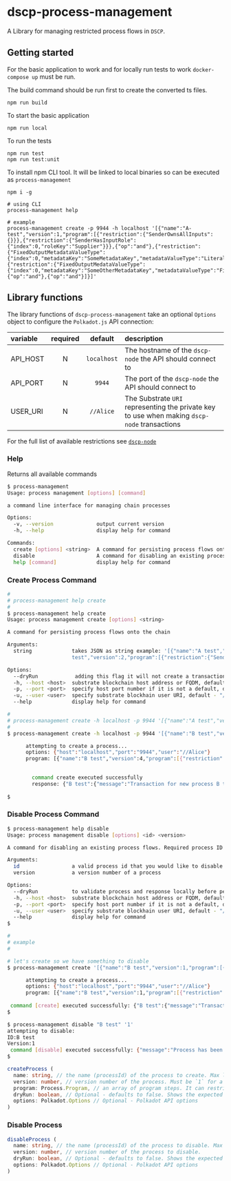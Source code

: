 # dscp-process-management

A Library for managing restricted process flows in `DSCP`.

## Getting started

For the basic application to work and for locally run tests to work `docker-compose up` must be run.

The build command should be run first to create the converted ts files.

```shell
npm run build
```

To start the basic application

```shell
npm run local
```

To run the tests

```shell
npm run test
npm run test:unit
```

To install npm CLI tool. It will be linked to local binaries so can be executed as `process-management`
```shell
npm i -g

# using CLI
process-management help

# example
process-management create -p 9944 -h localhost '[{"name":"A-test","version":1,"program":[{"restriction":{"SenderOwnsAllInputs":{}}},{"restriction":{"SenderHasInputRole":{"index":0,"roleKey":"Supplier"}}},{"op":"and"},{"restriction":{"FixedOutputMetadataValueType":{"index":0,"metadataKey":"SomeMetadataKey","metadataValueType":"Literal"}}},{"restriction":{"FixedOutputMedataValueType":{"index":0,"metadataKey":"SomeOtherMetadataKey","metadataValueType":"File"}}},{"op":"and"},{"op":"and"}]}]'
```

## Library functions

The library functions of `dscp-process-management` take an optional `Options` object to configure the `Polkadot.js` API connection:

| variable | required |   default   | description                                                                                  |
| :------- | :------: | :---------: | :------------------------------------------------------------------------------------------- |
| API_HOST |    N     | `localhost` | The hostname of the `dscp-node` the API should connect to                                    |
| API_PORT |    N     |   `9944`    | The port of the `dscp-node` the API should connect to                                        |
| USER_URI |    N     |  `//Alice`  | The Substrate `URI` representing the private key to use when making `dscp-node` transactions |


For the full list of available restrictions see [`dscp-node`](https://github.com/digicatapult/dscp-node/blob/main/pallets/process-validation/src/restrictions.rs)

### Help

Returns all available commands
```sh
$ process-management 
Usage: process management [options] [command]

a command line interface for managing chain processes

Options:
  -v, --version              output current version
  -h, --help                 display help for command

Commands:
  create [options] <string>  A command for persisting process flows onto the chain
  disable                    A command for disabling an existing process flows. - NOT IMPLEMENTED
  help [command]             display help for command
```


### Create Process Command

```sh
#
# process-management help create
#
$ process-management help create
Usage: process management create [options] <string>

A command for persisting process flows onto the chain

Arguments:
  string             takes JSON as string example: '[{"name":"A test","version":2,"program":[{"restriction":{"SenderOwnsAllInputs":{}}},{"restriction":{"None":{}}},{"op":"or"}]},{"name":"B
                     test","version":2,"program":[{"restriction":{"SenderOwnsAllInputs":{}}},{"restriction":{"None":{}}},{"op":"or"}]}]'

Options:
  --dryRun            adding this flag it will not create a transaction and will return a result
  -h, --host <host>  substrate blockchain host address or FQDM, default - "localhost" (default: "localhost")
  -p, --port <port>  specify host port number if it is not a default, default - 9944 (default: "9944")
  -u, --user <user>  specify substrate blockhain user URI, default - "//Alice" (default: "//Alice")
  --help             display help for command

#
# process-management create -h localhost -p 9944 '[{"name":"A test","version":2,"program":[{"restriction":{"SenderOwnsAllInputs":{}}},{"restriction":{"None":{}}},{"op":"or"}]},{"name":"B test","version":2,"program":[{"restriction":{"SenderOwnsAllInputs":{}}},{"restriction":{"None":{}}},{"op":"or"}]}]'
#
$ process-management create -h localhost -p 9944 '[{"name":"B test","version":4,"program":[{"restriction":{"SenderOwnsAllInputs":{}}},{"restriction":{"None":{}}},{"op":"or"}]}]'

      attempting to create a process...
      options: {"host":"localhost","port":"9944","user":"//Alice"}
      program: [{"name":"B test","version":4,"program":[{"restriction":{"SenderOwnsAllInputs":{}}},{"restriction":{"None":{}}},{"op":"or"}]}]
    

        command create executed successfully
        response: {"B test":{"message":"Transaction for new process B test has been successfully submitted","process":{"id":"0x422074657374","version":4,"status":"Enabled","program":[{"restriction":{"SenderOwnsAllInputs":{}}},{"restriction":{"None":{}}},{"op":"or"}]}}}
      
$ 

```

### Disable Process Command

```sh
$ process-management help disable
Usage: process management disable [options] <id> <version>

A command for disabling an existing process flows. Required process ID and version

Arguments:
  id                 a valid process id that you would like to disable
  version            a version number of a process

Options:
  --dryRun           to validate process and response locally before persisting on the chain, default - false
  -h, --host <host>  substrate blockchain host address or FQDM, default - "localhost" (default: "localhost")
  -p, --port <port>  specify host port number if it is not a default, default - 9944 (default: "9944")
  -u, --user <user>  specify substrate blockhain user URI, default - "//Alice" (default: "//Alice")
  --help             display help for command
$ 

#
# example
#

# let's create so we have something to disable
$ process-management create '[{"name":"B test","version":1,"program":[{"restriction":{"SenderOwnsAllInputs":{}}},{"restriction":{"None":{}}},{"op":"or"}]}]'

      attempting to create a process...
      options: {"host":"localhost","port":"9944","user":"//Alice"}
      program: [{"name":"B test","version":1,"program":[{"restriction":{"SenderOwnsAllInputs":{}}},{"restriction":{"None":{}}},{"op":"or"}]}]
    
 command [create] executed successfully: {"B test":{"message":"Transaction for new process B test has been successfully submitted","process":{"id":"0x422074657374","version":1,"status":"Enabled","program":[{"restriction":{"SenderOwnsAllInputs":{}}},{"restriction":{"None":{}}},{"op":"or"}]}}}
$

$ process-management disable "B test" '1'
attempting to disable:
ID:B test
Version:1
 command [disable] executed successfully: {"message":"Process has been disabled","process":{"id":"0x422074657374","version":1,"status":"Disabled"}}
$ 
```

```typescript
createProcess (
  name: string, // the name (processId) of the process to create. Max length 32 bytes
  version: number, // version number of the process. Must be `1` for a new process or one higher than the version of an existing process
  program: Process.Program, // an array of program steps. It can restriction or binary operator
  dryRun: boolean, // Optional - defaults to false. Shows the expected result of creating the process, without actually running the transaction
  options: Polkadot.Options // Optional - Polkadot API options
)
```

### Disable Process

```typescript
disableProcess (
  name: string, // the name (processId) of the process to disable. Max length 32 bytes
  version: number, // version number of the process to disable.
  dryRun: boolean, // Optional - defaults to false. Shows the expected result of disabling the process, without actually running the transaction
  options: Polkadot.Options // Optional - Polkadot API options
)
```
